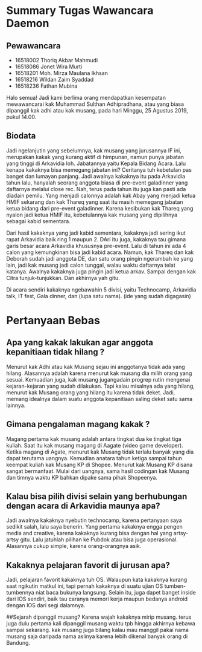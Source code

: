 # Summary Tugas Wawancara Daemon

## Pewawancara
- 16518002 Thoriq Akbar Mahmudi
- 16518086 Jonet Wira Murti
- 16518201 Moh. Mirza Maulana Ikhsan
- 16518216 Wildan Zaim Syaddad
- 16518236 Fathan Mubina

Halo semua! Jadi kami berlima orang mendapatkan kesempatan mewawancarai kak Muhammad Sulthan Adhipradhana, atau yang biasa dipanggil 
kak adhi atau kak musang, pada hari Minggu, 25 Agustus 2019, pukul 14.00.


## Biodata
  Jadi ngelanjutin yang sebelumnya, kak musang yang jurusannya IF ini, merupakan kakak yang kurang aktif di himpunan, namun punya jabatan yang tinggi di Arkavidia loh. Jabatannya yaitu Kepala Bidang Acara. Lalu kenapa kakaknya bisa memegang jabatan ini? Ceritanya tuh kebetulan pas banget dan lumayan panjang. Jadi awalnya kakaknya itu pada Arkavidia tahun lalu, hanyalah seorang anggota biasa di pre-event galadinner yang daftarnya melalui close rec. Nah, terus pada tahun itu juga kan pasti ada diadain pemilu. Yang menjadi calonnya adalah kak Abay yang menjadi ketua HMIF sekarang dan kak Thareq yang saat itu masih memegang jabatan ketua bidang dari pre-event galadinner. Karena kesibukan kak Thareq yang nyalon jadi ketua HMIF itu, kebetulannya kak musang yang dipilihnya sebagai kabid sementara. 
  
  Dari hasil kakaknya yang jadi kabid sementara, kakaknya jadi sering ikut rapat Arkavidia baik ring 1 maupun 2. DAri itu juga, kakaknya tau gimana garis besar acara Arkavidia khususnya pre-event. Lalu di tahun ini ada 4 calon yang kemungkinan bisa jadi kabid acara. Namun, kak Thareq dan kak Deborah sudah jadi anggota DE, dan satu orang pingin ngerambah ke yang lain, jadi kak musang jadi calon tunggal, walau waktu daftarnya telat katanya. Awalnya kakaknya juga pingin jadi ketua arkav. Sampai dengan kak Citra tunjuk-tunjukkan. Dan akhirnya yah gitu.
  
  Di acara sendiri kakaknya ngebawahin 5 divisi, yaitu Technocamp, Arkavidia talk, IT fest, Gala dinner, dan (lupa satu nama). (ide yang sudah digagasin)

# Pertanyaan Bebas
## Apa yang kakak lakukan agar anggota kepanitiaan tidak hilang ?
   Menurut kak Adhi atau kak Musang sejau ini anggotanya tidak ada yang hilang. Alasannya adalah karena menurut kak musang dia milih orang yang sesuai. Kemuadian juga, kak musang jugangadain progrep rutin mengenai kejaran-kejaran yang sudah dilakukan. Tapi kalau misalnya ada yang hilang, menurut kak Musang orang yang hilang itu karena tidak deket. Jadi, memang idealnya dalam suatu anggota kepanitiaan saling deket satu sama lainnya.

## Gimana pengalaman magang kakak ?
   Magang pertama kak musang adalah antara tingkat dua ke tingkat tiga kuliah. Saat itu kak musang magang di Aagate (video game developer).
   Ketika magang di Agate, menurut kak Musang tidak terlalu banyak yang dia dapat terutama uangnya. Kemudian anatara tahun ketiga sampai
tahun keempat kuliah kak Musang KP di Shopee. Menurut kak Musang KP disana sangat bermanfaat. Mulai dari uangnya, sama hasil codingan kak Musang dan timnya waktu KP bahkan dipake sama pihak Shopeenya.

## Kalau bisa pilih divisi selain yang berhubungan dengan acara di Arkavidia maunya apa?
  Jadi awalnya kakaknya nyebutin technocamp, karena pertanyaan saya sedikit salah, lalu saya benerin. Yang pertama  kakaknya engga pengen media and creative, karena kakaknya kurang bisa dengan hal yang artsy-artsy gitu. Lalu jatuhlah pilihan ke Pubdok atau bisa juga operasional. Alasannya cukup simple, karena orang-orangnya asik.
  
## Kakaknya pelajaran favorit di jurusan apa?
  Jadi, pelajaran favorit kakaknya tuh OS. Walaupun kata kakaknya kurang saat ngikutin matkul ini, tapi pernah kakaknya di suatu ujian OS tumben-tumbennya niat baca bukunya langsung. Selain itu, juga dapet banget inside dari IOS sendiri, baik tau caranya memori kerja maupun bedanya android dengan IOS dari segi dalamnya.
  
##Sejarah dipanggil musang?
  Karena wajah kakaknya mirip musang. terus juga dulu pertama kali dipanggil musang waktu tpb hingga akhirnya kebawa sampai sekarang. kak musang juga bilang kalau mau manggil pakai nama musang saja daripada nama aslinya karena lebih dikenal banyak orang di Bandung. 
  
  
  
  
  
  
  
  
  
  
  



   


